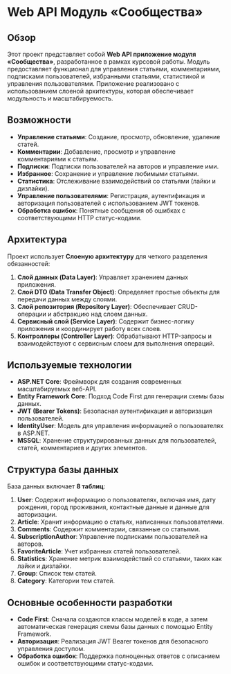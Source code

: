 # Web API Модуль «Сообщества»

## Обзор
Этот проект представляет собой **Web API приложение модуля «Сообщества»**, разработанное в рамках курсовой работы. 
Модуль предоставляет функционал для управления статьями, комментариями, подписками пользователей, избранными статьями, 
статистикой и управления пользователями. Приложение реализовано с использованием слоеной архитектуры, 
которая обеспечивает модульность и масштабируемость.

## Возможности
- **Управление статьями**: Создание, просмотр, обновление, удаление статей.
- **Комментарии**: Добавление, просмотр и управление комментариями к статьям.
- **Подписки**: Подписки пользователей на авторов и управление ими.
- **Избранное**: Сохранение и управление любимыми статьями.
- **Статистика**: Отслеживание взаимодействий со статьями (лайки и дизлайки).
- **Управление пользователями**: Регистрация, аутентификация и авторизация пользователей с использованием JWT токенов.
- **Обработка ошибок**: Понятные сообщения об ошибках с соответствующими HTTP статус-кодами.

## Архитектура
Проект использует **Слоеную архитектуру** для четкого разделения обязанностей:
1. **Слой данных (Data Layer)**: Управляет хранением данных приложения.
2. **Слой DTO (Data Transfer Object)**: Определяет простые объекты для передачи данных между слоями.
3. **Слой репозитория (Repository Layer)**: Обеспечивает CRUD-операции и абстракцию над слоем данных.
4. **Сервисный слой (Service Layer)**: Содержит бизнес-логику приложения и координирует работу всех слоев.
5. **Контроллеры (Controller Layer)**: Обрабатывают HTTP-запросы и взаимодействуют с сервисным слоем для выполнения операций.

## Используемые технологии
- **ASP.NET Core**: Фреймворк для создания современных масштабируемых веб-API.
- **Entity Framework Core**: Подход Code First для генерации схемы базы данных.
- **JWT (Bearer Tokens)**: Безопасная аутентификация и авторизация пользователей.
- **IdentityUser**: Модель для управления информацией о пользователях в ASP.NET.
- **MSSQL**: Хранение структурированных данных для пользователей, статей, комментариев и других элементов.

## Структура базы данных
База данных включает **8 таблиц**:
1. **User**: Содержит информацию о пользователях, включая имя, дату рождения, город проживания, контактные данные и данные для авторизации.
2. **Article**: Хранит информацию о статьях, написанных пользователями.
3. **Comments**: Содержит комментарии, связанные со статьями.
4. **SubscriptionAuthor**: Управление подписками пользователей на авторов.
5. **FavoriteArticle**: Учет избранных статей пользователей.
6. **Statistics**: Хранение метрик взаимодействий со статьями, таких как лайки и дизлайки.
7. **Group**: Список тем статей.
8. **Category**: Категории тем статей.

## Основные особенности разработки
- **Code First**: Сначала создаются классы моделей в коде, а затем автоматическая генерация схемы базы данных с помощью Entity Framework.
- **Авторизация**: Реализация JWT Bearer токенов для безопасного управления доступом.
- **Обработка ошибок**: Поддержка полноценных ответов с описанием ошибок и соответствующими статус-кодами.

